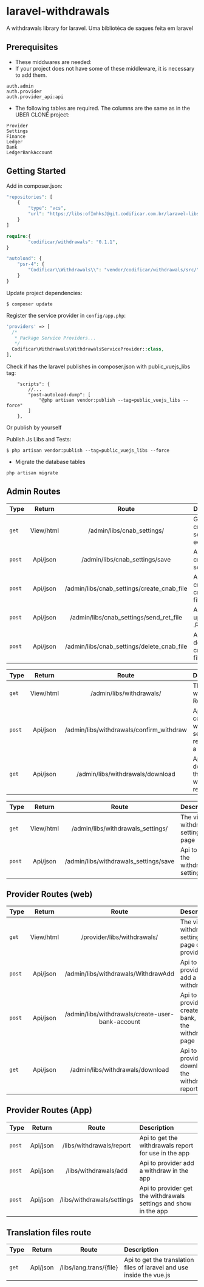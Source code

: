 # laravel-withdrawals

A withdrawals library for laravel.
Uma bibliotéca de saques feita em laravel

## Prerequisites

- These middwares are needed:
- If your project does not have some of these middleware, it is necessary to add them.
```
auth.admin
auth.provider
auth.provider_api:api
```
- The following tables are required. The columns are the same as in the UBER CLONE project:
```
Provider
Settings
Finance
Ledger
Bank
LedgerBankAccount
```

## Getting Started


Add in composer.json:

```php
"repositories": [
    {
        "type": "vcs",
        "url": "https://libs:ofImhksJ@git.codificar.com.br/laravel-libs/laravel-withdrawals.git"
    }
]
```

```php
require:{
        "codificar/withdrawals": "0.1.1",
}
```

```php
"autoload": {
    "psr-4": {
        "Codificar\\Withdrawals\\": "vendor/codificar/withdrawals/src/"
    }
}
```
Update project dependencies:

```shell
$ composer update
```

Register the service provider in `config/app.php`:

```php
'providers' => [
  /*
   * Package Service Providers...
   */
  Codificar\Withdrawals\WithdrawalsServiceProvider::class,
],
```


Check if has the laravel publishes in composer.json with public_vuejs_libs tag:

```
    "scripts": {
        //...
		"post-autoload-dump": [
			"@php artisan vendor:publish --tag=public_vuejs_libs --force"
		]
	},
```

Or publish by yourself


Publish Js Libs and Tests:

```shell
$ php artisan vendor:publish --tag=public_vuejs_libs --force
```

- Migrate the database tables

```shell
php artisan migrate
```


## Admin Routes
| Type  | Return | Route  | Description |
| :------------ |:---------------: |:---------------:| :-----|
| `get` | View/html | /admin/libs/cnab_settings/ | Get the cnab settings edit page |
| `post` | Api/json | /admin/libs/cnab_settings/save | Api to save cnab settings | 
| `post` | Api/json | /admin/libs/cnab_settings/create_cnab_file | Api to create a cnab .REM file | 
| `post` | Api/json | /admin/libs/cnab_settings/send_ret_file | Api to upload .RET file | 
| `post` | Api/json | /admin/libs/cnab_settings/delete_cnab_file | Api to delete a cnab .REM  file| 

| Type  | Return | Route  | Description |
| :------------ |:---------------: |:---------------:| :-----|
| `get` | View/html | /admin/libs/withdrawals/ | The view of withdrawals Report |
| `post` | Api/json | /admin/libs/withdrawals/confirm_withdraw | Api to confirm a withdrawal sending a receipt and a date | 
| `get` | Api/json | /admin/libs/withdrawals/download | Api to download the withdrawals report |

| Type  | Return | Route  | Description |
| :------------ |:---------------: |:---------------:| :-----|
| `get` | View/html | /admin/libs/withdrawals_settings/ | The view of withdrawals settings page |
| `post` | Api/json | /admin/libs/withdrawals_settings/save | Api to edit the withdrawals settings |

## Provider Routes (web)
| Type  | Return | Route  | Description |
| :------------ |:---------------: |:---------------:| :-----|
| `get` | View/html | /provider/libs/withdrawals/ | The view of withdrawals settings page of provider |
| `post` | Api/json | /admin/libs/withdrawals/WithdrawAdd | Api to provider add a withdraw |
| `post` | Api/json | /admin/libs/withdrawals/create-user-bank-account | Api to provider create a bank, inside the withdrawal page |
| `get` | Api/json | /admin/libs/withdrawals/download | Api to provider download the withdrawals report |

## Provider Routes (App)
| Type  | Return | Route  | Description |
| :------------ |:---------------: |:---------------:| :-----|
| `post` | Api/json | /libs/withdrawals/report | Api to get the withdrawals report for use in the app |
| `post` | Api/json | /libs/withdrawals/add | Api to provider add a withdraw in the app |
| `post` | Api/json | /libs/withdrawals/settings | Api to provider get the withdrawals settings and show in the app |

## Translation files route
| Type  | Return | Route  | Description |
| :------------ |:---------------: |:---------------:| :-----|
| `get` | Api/json | /libs/lang.trans/{file} | Api to get the translation files of laravel and use inside the vue.js |
